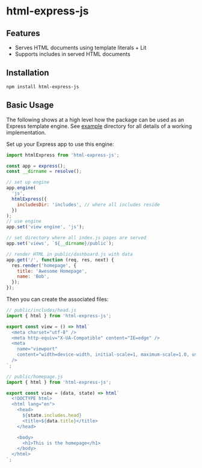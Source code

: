 # html-express-js

## Features

- Serves HTML documents using template literals + Lit
- Supports includes in served HTML documents

## Installation

```
npm install html-express-js
```

## Basic Usage

The following shows at a high level how the package can be used as an Express template engine. See [example](/example) directory for all details of a working implementation.

Set up your Express app to use this engine:

```js
import htmlExpress from 'html-express-js';

const app = express();
const __dirname = resolve();

// set up engine
app.engine(
  'js',
  htmlExpress({
    includesDir: 'includes', // where all includes reside
  })
);
// use engine
app.set('view engine', 'js');

// set directory where all index.js pages are served
app.set('views', `${__dirname}/public`);

// render HTML in public/dashboard.js with data
app.get('/', function (req, res, next) {
  res.render('homepage', {
    title: 'Awesome Homepage',
    name: 'Bob',
  });
});
```

Then you can create the associated files:

```js
// public/includes/head.js
import { html } from 'html-express-js';

export const view = () => html`
  <meta charset="utf-8" />
  <meta http-equiv="X-UA-Compatible" content="IE=edge" />
  <meta
    name="viewport"
    content="width=device-width, initial-scale=1, maximum-scale=1.0, user-scalable=0"
  />
`;
```

```js
// public/homepage.js
import { html } from 'html-express-js';

export const view = (data, state) => html`
  <!DOCTYPE html>
  <html lang="en">
    <head>
      ${state.includes.head}
      <title>${data.title}</title>
    </head>

    <body>
      <h1>This is the homepage</h1>
    </body>
  </html>
`;
```
